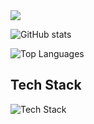 <a href="https://www.linkedin.com/in/andrenormanlang" target="_blank">
   <img src="https://img.shields.io/badge/LinkedIn-0077B5?style=for-the-badge&logo=linkedin&logoColor=0e76a8&color=black">
</a>

![GitHub stats](https://github-readme-stats.vercel.app/api?username=andrenormanlang&show_icons=true)

![Top Languages](https://github-readme-stats.vercel.app/api/top-langs/?username=andrenormanlang&layout=compact)

## Tech Stack

<img src="https://skillicons.dev/icons?i=figma,trello,tailwind,bootstrap,materialui,html,css,sass,js,ts,vite,react,nextjs,solidjs,nodejs,express,prisma,graphql,postman,mongodb,mysql,firebase,supabase,cypress,jest,vitest,git,gitlab,netlify,vercel&perline=5" alt="Tech Stack" /> 


